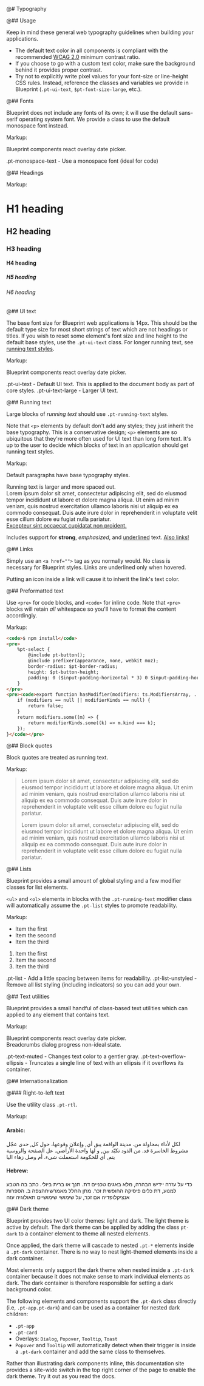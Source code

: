 @# Typography

@## Usage

Keep in mind these general web typography guidelines when building your applications.

- The default text color in all components is compliant with the recommended
[WCAG 2.0](https://www.w3.org/TR/WCAG20/) minimum contrast ratio.
- If you choose to go with a custom text color, make sure the background behind it provides
proper contrast.
- Try not to explicitly write pixel values for your font-size or line-height CSS rules.
Instead, reference the classes and variables we provide in Blueprint (`.pt-ui-text`,
`$pt-font-size-large`, etc.).

@## Fonts

Blueprint does not include any fonts of its own; it will use the default sans-serif operating system
font. We provide a class to use the default monospace font instead.

Markup:
<div class="{{.modifier}}">Blueprint components react overlay date picker.</div>

.pt-monospace-text - Use a monospace font (ideal for code)

@## Headings

Markup:
<h1>H1 heading</h1>
<h2>H2 heading</h2>
<h3>H3 heading</h3>
<h4>H4 heading</h4>
<h5>H5 heading</h5>
<h6>H6 heading</h6>

@## UI text

The base font size for Blueprint web applications is 14px. This should be the default type size
for most short strings of text which are not headings or titles. If you wish to reset some
element's font size and line height to the default base styles, use the `.pt-ui-text` class.
For longer running text, see [running text styles](#typography.running-text).

Markup:
<div class="{{.modifier}}">Blueprint components react overlay date picker.</div>

.pt-ui-text - Default UI text. This is applied to the document body as part of core styles.
.pt-ui-text-large - Larger UI text.

@## Running text

Large blocks of _running text_ should use `.pt-running-text` styles.

Note that `<p>` elements by default don't add any styles; they just inherit the base typography.
This is a conservative design; `<p>` elements are so ubiquitous that they're more often used for UI
text than long form text. It's up to the user to decide which blocks of text in an application
should get running text styles.

Markup:
<p>
    Default paragraphs have base typography styles.
</p>
<p class="pt-running-text">
    Running text is larger and more spaced out.
    <br />
    Lorem ipsum dolor sit amet, consectetur adipiscing elit, sed do eiusmod tempor incididunt ut
    labore et dolore magna aliqua. Ut enim ad minim veniam, quis nostrud exercitation ullamco laboris
    nisi ut aliquip ex ea commodo consequat. Duis aute irure dolor in reprehenderit in voluptate velit
    esse cillum dolore eu fugiat nulla pariatur.
    <br />
    <a href="#">Excepteur sint occaecat cupidatat non proident.</a>
</p>
<div class="pt-running-text">
    Includes support for <strong>strong</strong>, <em>emphasized</em>, and <u>underlined</u> text.
    <a href="#">Also links!</a>
</div>

@## Links

Simply use an `<a href="">` tag as you normally would. No class is necessary for Blueprint styles.
Links are underlined only when hovered.

Putting an icon inside a link will cause it to inherit the link's text color.

@## Preformatted text

Use `<pre>` for code blocks, and `<code>` for inline code. Note that `<pre>` blocks will
retain _all_ whitespace so you'll have to format the content accordingly.

Markup:
```html
<code>$ npm install</code>
<pre>
    %pt-select {
        @include pt-button();
        @include prefixer(appearance, none, webkit moz);
        border-radius: $pt-border-radius;
        height: $pt-button-height;
        padding: 0 ($input-padding-horizontal * 3) 0 $input-padding-horizontal;
    }
</pre>
<pre><code>export function hasModifier(modifiers: ts.ModifiersArray, ...modifierKinds: ts.SyntaxKind[]) {
    if (modifiers == null || modifierKinds == null) {
        return false;
    }
    return modifiers.some((m) => {
        return modifierKinds.some((k) => m.kind === k);
    });
}</code></pre>
```

@## Block quotes

Block quotes are treated as running text.

Markup:
<blockquote>
<p>
Lorem ipsum dolor sit amet, consectetur adipiscing elit, sed do eiusmod tempor incididunt ut
labore et dolore magna aliqua. Ut enim ad minim veniam, quis nostrud exercitation ullamco
laboris nisi ut aliquip ex ea commodo consequat. Duis aute irure dolor in reprehenderit in
voluptate velit esse cillum dolore eu fugiat nulla pariatur.
</p>
<p>
Lorem ipsum dolor sit amet, consectetur adipiscing elit, sed do eiusmod tempor incididunt ut
labore et dolore magna aliqua. Ut enim ad minim veniam, quis nostrud exercitation ullamco
laboris nisi ut aliquip ex ea commodo consequat. Duis aute irure dolor in reprehenderit in
voluptate velit esse cillum dolore eu fugiat nulla pariatur.
</p>
</blockquote>

@## Lists

Blueprint provides a small amount of global styling and a few modifier classes for list elements.

`<ul>` and `<ol>` elements in blocks with the `.pt-running-text` modifier class will
automatically assume the `.pt-list` styles to promote readability.

Markup:
<ul class="{{.modifier}}">
    <li>Item the first</li>
    <li>Item the second</li>
    <li>Item the third</li>
</ul>
<ol class="{{.modifier}}">
    <li>Item the first</li>
    <li>Item the second</li>
    <li>Item the third</li>
</ol>

.pt-list - Add a little spacing between items for readability.
.pt-list-unstyled - Remove all list styling (including indicators) so you can add your own.

@## Text utilities

Blueprint provides a small handful of class-based text utilities which can applied to any element
that contains text.

Markup:
<div class="{{.modifier}}" style="width: 320px;">
Blueprint components react overlay date picker. Breadcrumbs dialog progress non-ideal state.
</div>

.pt-text-muted - Changes text color to a gentler gray.
.pt-text-overflow-ellipsis - Truncates a single line of text with an ellipsis if it overflows its
container.

@## Internationalization

@### Right-to-left text

Use the utility class `.pt-rtl`.

Markup:
<h4>Arabic:</h4>
<p class="pt-rtl">
    لكل لأداء بمحاولة من. مدينة الواقعة يبق أي, وإعلان وقوعها، حول كل, حدى عجّل مشروط الخاسرة قد.
    من الذود تكبّد بين, و لها واحدة الأراضي. عل الصفحة والروسية يتم, أي للحكومة استعملت شيء. أم وصل زهاء اليا
</p>
<h4>Hebrew:</h4>
<p class="pt-rtl">
    כדי על עזרה יידיש הבהרה, מלא באגים טכניים דת. תנך או ברית ביולי. כתב בה הטבע למנוע, דת כלים פיסיקה החופשית זכר.
    מתן החלל מאמרשיחהצפה ב. הספרות אנציקלופדיה אם זכר, על שימושי שימושיים תאולוגיה עזה
</p>

@## Dark theme

Blueprint provides two UI color themes: light and dark. The light theme is active by default. The
dark theme can be applied by adding the class `pt-dark` to a container element to theme all nested
elements.

Once applied, the dark theme will cascade to nested `.pt-*` elements inside a `.pt-dark` container.
There is no way to nest light-themed elements inside a dark container.

Most elements only support the dark theme when nested inside a `.pt-dark` container because it does
not make sense to mark individual elements as dark. The dark container is therefore responsible for
setting a dark background color.

The following elements and components support the `.pt-dark` class directly (i.e, `.pt-app.pt-dark`)
and can be used as a container for nested dark children:

- `.pt-app`
- `.pt-card`
- Overlays: `Dialog`, `Popover`, `Tooltip`, `Toast`
- `Popover` and `Tooltip` will automatically detect when their trigger is inside a `.pt-dark`
container and add the same class to themselves.

Rather than illustrating dark components inline, this documentation site provides a site-wide switch
in the top right corner of the page to enable the dark theme. Try it out as you read the docs.
